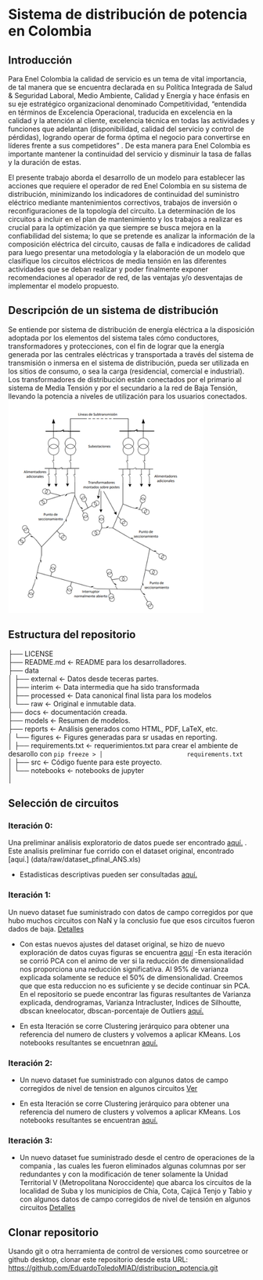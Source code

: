 # Sistema de distribución de potencia en Colombia  
## Introducción
Para Enel Colombia la calidad de servicio es un tema de vital importancia, de tal manera que se encuentra declarada en su Política Integrada de Salud & Seguridad Laboral, Medio Ambiente, Calidad y Energía y hace énfasis en su eje estratégico organizacional denominado Competitividad, “entendida en términos de Excelencia Operacional, traducida en excelencia en la calidad y la atención al cliente, excelencia técnica en todas las actividades y funciones que adelantan (disponibilidad, calidad del servicio y control de pérdidas), logrando operar de forma óptima el negocio para convertirse en líderes frente a sus competidores” . De esta manera para Enel Colombia es importante mantener la continuidad del servicio y disminuir la tasa de fallas y la duración de estas. 

 
El presente trabajo aborda el desarrollo de un modelo para establecer las acciones que requiere el operador de red Enel Colombia en su sistema de distribución, minimizando los indicadores de continuidad del suministro eléctrico mediante mantenimientos correctivos, trabajos de inversión o reconfiguraciones de la topología del circuito. La determinación de los circuitos a incluir en el plan de mantenimiento y los trabajos a realizar es crucial para la optimización ya que siempre se busca mejora en la confiabilidad del sistema; lo que se pretende es analizar la información de la composición eléctrica  del circuito, causas de falla e indicadores de calidad para luego presentar una metodología y la elaboración de un modelo que clasifique los circuitos eléctricos de media tensión en las diferentes actividades que se deban realizar y poder finalmente exponer recomendaciones al operador de red, de las ventajas y/o desventajas de implementar el modelo propuesto. 

## Descripción de un sistema de distribución

Se entiende por sistema de distribución de energía eléctrica a la disposición adoptada por los elementos del sistema tales cómo conductores, transformadores y protecciones, con el fin de lograr que la energía generada por las centrales eléctricas y transportada a través del sistema de transmisión o inmersa en el sistema de distribución, pueda ser utilizada en los sitios de consumo, o sea la carga (residencial, comercial e industrial). Los transformadores de distribución están conectados por el primario al sistema de Media Tensión y por el secundario a la red de Baja Tensión, llevando la potencia a niveles de utilización para los usuarios conectados. 
![Image](docs/figures/sistema_distribucion.png)


## Estructura del repositorio

├── LICENSE  
├── README.md          <- README para los desarrolladores.  
├── data  
│   ├── external       <- Datos desde teceras partes.  
│   ├── interim        <- Data intermedia que ha sido transformada  
│   ├── processed      <- Data canonical final lista para los modelos  
│   └── raw            <- Original e inmutable data.  
├── docs               <- documentación creada.  
├── models             <- Resumen de modelos.  
├── reports            <- Análisis generados como HTML, PDF, LaTeX, etc.  
│   └── figures        <- Figures generadas para sr usadas en reporting.  
│
├── requirements.txt   <- requerimientos.txt para crear el ambiente de desarollo con `pip freeze > │                        requirements.txt`  
│
├── src                <- Código fuente para este proyecto.  
│   └── notebooks  <- notebooks de jupyter  
│

## Selección de circuitos

### Iteración 0:
Una preliminar análisis exploratorio de datos puede ser encontrado [aquí.](src/notebooks/Iteraction_0/1_0_exploracion_inicial_datos_Iteracion_0.ipynb) . Este analisis preliminar fue corrido con el dataset original, encontrado [aquí.] (data/raw/dataset_pfinal_ANS.xls)

- Estadisticas descriptivas pueden ser consultadas [aquí.](reports/figures)

### Iteración 1: 
Un nuevo dataset fue suministrado con datos de campo corregidos por que hubo muchos circuitos con NaN y la conclusio fue que esos circuitos fueron dados de baja. [Detalles](data/raw/dataset_pfinal_ANS_V2.xlsx) 

- Con estas nuevos ajustes del dataset original, se hizo  de nuevo exploración de datos cuyas figuras se encuentra [aquí](/docs/figures/Iteracion_1)
-En esta iteración se corrió PCA con el animo de ver si la reducción de dimensionalidad nos proporciona una reducción significativa. Al 95% de varianza explicada solamente se reduce el 50% de dimensionalidad. Creemos que que esta reduccion no es suficiente y se decide continuar sin PCA. En el repositorio se puede encontrar las figuras resultantes de Varianza explicada, dendrogramas, Varianza Intracluster, Indices de Silhoutte, dbscan kneelocator, dbscan-porcentaje de Outliers [aquí.](/docs/figures/Iteracion_1)

- En esta Iteración se corre Clustering jerárquico para obtener una referencia del numero de clusters y volvemos a aplicar KMeans. Los notebooks resultantes se encuetnran [aquí.](src/notebooks/Iteracion_1)

### Iteración 2: 

- Un nuevo dataset fue suministrado con algunos datos de campo corregidos de nivel de tension en  algunos circuitos [Ver](data/raw/dataset_pfinal_ANS_V4.xlsx) 

-  En esta Iteración se corre Clustering jerárquico para obtener una referencia del numero de clusters y volvemos a aplicar KMeans. Los notebooks resultantes se encuentran [aquí.](src/notebooks/Iteracion_2)

### Iteración 3: 

- Un nuevo dataset fue suministrado desde el centro de operaciones de la compania , las cuales les fueron eliminados algunas columnas por ser redundantes y con la modificación de tener solamente  la Unidad Territorial V (Metropolitana Noroccidente) que abarca los circuitos de  la localidad de Suba y los municipios de Chía, Cota, Cajicá Tenjo y Tabio y con algunos datos de campo corregidos de nivel de tensión en  algunos circuitos [Detalles](data/raw/dataset_pfinal_ANS_V6.xlsx) 



## Clonar repositorio
Usando git o otra herramienta de control de versiones como sourcetree or github desktop, clonar este repositorio desde esta URL:
https://github.com/EduardoToledoMIAD/distribucion_potencia.git